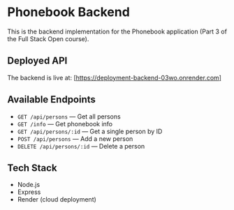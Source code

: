 # Phonebook Backend

This is the backend implementation for the Phonebook application (Part 3 of the Full Stack Open course).

## Deployed API

The backend is live at: [https://deployment-backend-03wo.onrender.com]

## Available Endpoints
- `GET /api/persons` — Get all persons
- `GET /info` — Get phonebook info
- `GET /api/persons/:id` — Get a single person by ID
- `POST /api/persons` — Add a new person
- `DELETE /api/persons/:id` — Delete a person

## Tech Stack

- Node.js
- Express
- Render (cloud deployment)
